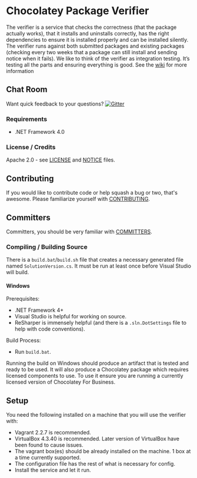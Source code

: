 # Chocolatey Package Verifier

The verifier is a service that checks the correctness (that the package actually works), that it installs and uninstalls correctly, has the right dependencies to ensure it is installed properly and can be installed silently. The verifier runs against both submitted packages and existing packages (checking every two weeks that a package can still install and sending notice when it fails). We like to think of the verifier as integration testing. It’s testing all the parts and ensuring everything is good. See the [wiki](https://github.com/chocolatey/package-verifier/wiki) for more information

## Chat Room

Want quick feedback to your questions? [![Gitter](https://badges.gitter.im/Join%20Chat.svg)](https://gitter.im/chocolatey/choco?utm_source=badge&utm_medium=badge&utm_campaign=pr-badge&utm_content=badge)

### Requirements

* .NET Framework 4.0

### License / Credits

Apache 2.0 - see [LICENSE](https://github.com/chocolatey/package-verifier/blob/master/LICENSE) and [NOTICE](https://github.com/chocolatey/package-verifier/blob/master/NOTICE) files.

## Contributing

If you would like to contribute code or help squash a bug or two, that's awesome. Please familiarize yourself with [CONTRIBUTING](https://github.com/chocolatey/package-verifier/blob/master/CONTRIBUTING.md).

## Committers

Committers, you should be very familiar with [COMMITTERS](https://github.com/chocolatey/package-verifier/blob/master/COMMITTERS.md).

### Compiling / Building Source

There is a `build.bat`/`build.sh` file that creates a necessary generated file named `SolutionVersion.cs`. It must be run at least once before Visual Studio will build.

#### Windows

Prerequisites:

* .NET Framework 4+
* Visual Studio is helpful for working on source.
* ReSharper is immensely helpful (and there is a `.sln.DotSettings` file to help with code conventions).

Build Process:

* Run `build.bat`.

Running the build on Windows should produce an artifact that is tested and ready to be used. It will also produce a Chocolatey package which requires licensed components to use. To use it ensure you are running a currently licensed version of Chocolatey For Business.

## Setup

You need the following installed on a machine that you will use the verifier with:

* Vagrant 2.2.7 is recommended.
* VirtualBox 4.3.40 is recommended. Later version of VirtualBox have been found to cause issues.
* The vagrant box(es) should be already installed on the machine. 1 box at a time currently supported.
* The configuration file has the rest of what is necessary for config.
* Install the service and let it run.
